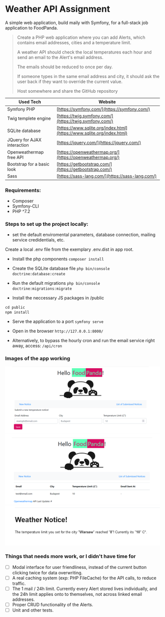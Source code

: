 # Weather API Assignment

A simple web application, build maily with Symfony, for a full-stack job application to FoodPanda.

> Create a PHP web application where you can add Alerts, which contains email addresses, cities and a temperature limit. 
>
> A weather API should check the local temperatures each hour and send an email to the Alert's email address.
>
> The emails should be reduced to once per day.
>
> If someone types in the same email address and city, it should ask the user back if they want to override the current value.
>
> Host somewhere and share the GitHub repository

| Used Tech | Website |
| --- | --- |
| Symfony PHP | [https://symfony.com/](https://symfony.com/) |
| Twig templete engine | [https://twig.symfony.com/](https://twig.symfony.com/) |
| SQLite database | [https://www.sqlite.org/index.html](https://www.sqlite.org/index.html) |
| JQuery for AJAX interaction | [https://jquery.com/](https://jquery.com/) |
| Openweathermap free API | [https://openweathermap.org/](https://openweathermap.org/) |
| Bootstrap for a basic look | [https://getbootstrap.com/](https://getbootstrap.com/) |
| Sass | [https://sass-lang.com/](https://sass-lang.com/) |

### Requirements:
- Composer
- Symfony-CLI
- PHP ^7.2

### Steps to set up the project locally:

- set the default enviromental parameters, database connection, mailing service credidentials, etc.

Create a local .env file from the exemplary .env.dist in app root.

- Install the php components
`composer install`

- Create the SQLite database file
`php bin/console doctrine:database:create`

- Run the default migrations
`php bin/console doctrine:migrations:migrate`

- Install the neccessary JS packages in /public
```
cd public
npm install
```

- Serve the application to a port
`symfony serve`

- Open in the browser
`http://127.0.0.1:8000/`

- Alternatively, to bypass the hourly cron and run the email service right away, access: 
`/api/cron`

### Images of the app working
![Image of the index interface](https://github.com/Archeloth/weather-api-assignment/blob/master/public/img/Screenshot_index.png)
![Image of the notices interface](https://github.com/Archeloth/weather-api-assignment/blob/master/public/img/Screenshot_notices.png)
![Image of the sent out Email](https://github.com/Archeloth/weather-api-assignment/blob/master/public/img/Screenshot_email.png)

### Things that needs more work, or I didn't have time for
- [ ] Modal interface for user friendliness, instead of the current button clicking twice for data overwriting.
- [ ] A real caching system (exp: PHP FileCache) for the API calls, to reduce traffic.
- [ ] The 1 mail / 24h limit. Currently every Alert stored lives individually, and the 24h limit applies onto to themselves, not across linked email addresses.
- [ ] Proper CRUD functionality of the Alerts.
- [ ] Unit and other tests.
